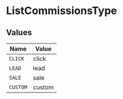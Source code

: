 # ListCommissionsType


## Values

| Name     | Value    |
| -------- | -------- |
| `CLICK`  | click    |
| `LEAD`   | lead     |
| `SALE`   | sale     |
| `CUSTOM` | custom   |